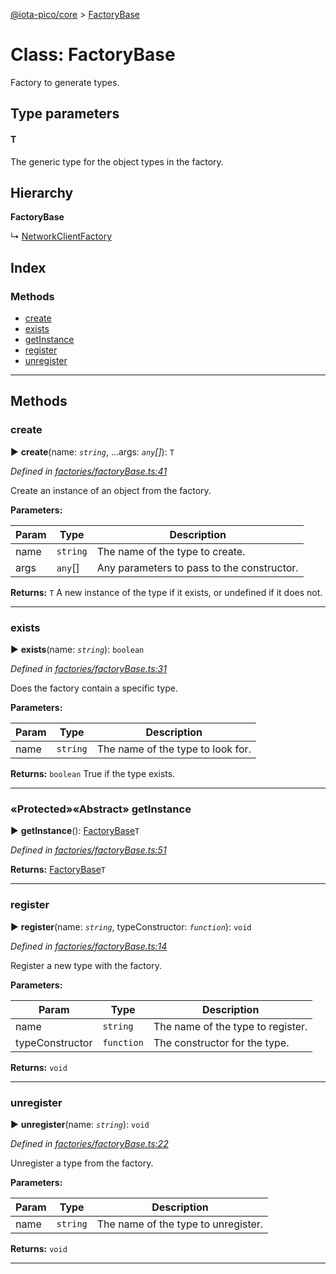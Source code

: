 [@iota-pico/core](../README.md) > [FactoryBase](../classes/factorybase.md)



# Class: FactoryBase


Factory to generate types.

## Type parameters
#### T 

The generic type for the object types in the factory.

## Hierarchy

**FactoryBase**

↳  [NetworkClientFactory](networkclientfactory.md)








## Index

### Methods

* [create](factorybase.md#create)
* [exists](factorybase.md#exists)
* [getInstance](factorybase.md#getinstance)
* [register](factorybase.md#register)
* [unregister](factorybase.md#unregister)



---
## Methods
<a id="create"></a>

###  create

► **create**(name: *`string`*, ...args: *`any`[]*): `T`



*Defined in [factories/factoryBase.ts:41](https://github.com/iotaeco/iota-pico-core/blob/4d99e90/src/factories/factoryBase.ts#L41)*



Create an instance of an object from the factory.


**Parameters:**

| Param | Type | Description |
| ------ | ------ | ------ |
| name | `string`   |  The name of the type to create. |
| args | `any`[]   |  Any parameters to pass to the constructor. |





**Returns:** `T`
A new instance of the type if it exists, or undefined if it does not.






___

<a id="exists"></a>

###  exists

► **exists**(name: *`string`*): `boolean`



*Defined in [factories/factoryBase.ts:31](https://github.com/iotaeco/iota-pico-core/blob/4d99e90/src/factories/factoryBase.ts#L31)*



Does the factory contain a specific type.


**Parameters:**

| Param | Type | Description |
| ------ | ------ | ------ |
| name | `string`   |  The name of the type to look for. |





**Returns:** `boolean`
True if the type exists.






___

<a id="getinstance"></a>

### «Protected»«Abstract» getInstance

► **getInstance**(): [FactoryBase](factorybase.md)`T`



*Defined in [factories/factoryBase.ts:51](https://github.com/iotaeco/iota-pico-core/blob/4d99e90/src/factories/factoryBase.ts#L51)*





**Returns:** [FactoryBase](factorybase.md)`T`





___

<a id="register"></a>

###  register

► **register**(name: *`string`*, typeConstructor: *`function`*): `void`



*Defined in [factories/factoryBase.ts:14](https://github.com/iotaeco/iota-pico-core/blob/4d99e90/src/factories/factoryBase.ts#L14)*



Register a new type with the factory.


**Parameters:**

| Param | Type | Description |
| ------ | ------ | ------ |
| name | `string`   |  The name of the type to register. |
| typeConstructor | `function`   |  The constructor for the type. |





**Returns:** `void`





___

<a id="unregister"></a>

###  unregister

► **unregister**(name: *`string`*): `void`



*Defined in [factories/factoryBase.ts:22](https://github.com/iotaeco/iota-pico-core/blob/4d99e90/src/factories/factoryBase.ts#L22)*



Unregister a type from the factory.


**Parameters:**

| Param | Type | Description |
| ------ | ------ | ------ |
| name | `string`   |  The name of the type to unregister. |





**Returns:** `void`





___


